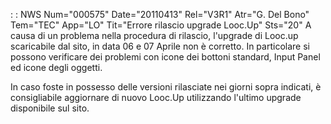  :  : NWS Num="000575" Date="20110413" Rel="V3R1" Atr="G. Del Bono" Tem="TEC" App="LO" Tit="Errore rilascio upgrade Looc.Up" Sts="20"
A causa di un problema nella procedura di rilascio, l'upgrade di Looc.up scaricabile dal sito, in data 06 e 07 Aprile non è corretto.
In particolare si possono verificare dei problemi con icone dei bottoni standard, Input Panel ed icone degli oggetti.

In caso foste in possesso delle versioni rilasciate nei giorni sopra indicati, è consigliabile aggiornare di nuovo Looc.Up utilizzando l'ultimo upgrade disponibile sul sito.
